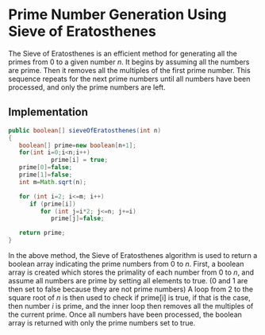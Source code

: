 # Prime Number Generation Using Sieve of Eratosthenes
The Sieve of Eratosthenes is an efficient method for generating all the primes from 0 to a given number _n_. It begins by assuming all the numbers are prime. Then it removes all the multiples of the first prime number. This sequence repeats for the next prime numbers until all numbers have been processed, and only the prime numbers are left.
## Implementation
```java
public boolean[] sieveOfEratosthenes(int n)
{
   boolean[] prime=new boolean[n+1];
   for(int i=0;i<n;i++)
            prime[i] = true;
   prime[0]=false;
   prime[1]=false;
   int m=Math.sqrt(n);

   for (int i=2; i<=m; i++)
      if (prime[i])
         for (int j=i*2; j<=n; j+=i)
            prime[j]=false;

   return prime;
}
```
In the above method, the Sieve of Eratosthenes algorithm is used to return a boolean array indicating the prime numbers from 0 to _n_. First, a boolean array is created which stores the primality of each number from 0 to _n_, and assume all numbers are prime by setting all elements to true. (0 and 1 are then set to false because they are not prime numbers) A loop from 2 to the square root of _n_ is then used to check if prime[i] is true, if that is the case, then number _i_ is prime, and the inner loop then removes all the multiples of the current prime. Once all numbers have been processed, the boolean array is returned with only the prime numbers set to true.